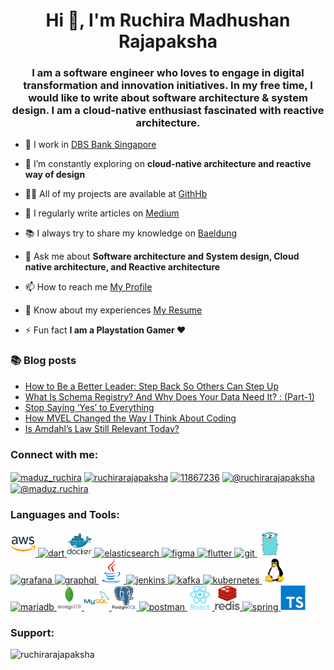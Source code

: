 <h1 align="center">Hi 👋, I'm Ruchira Madhushan Rajapaksha</h1>
<h3 align="center">I am a software engineer who loves to engage in digital transformation and innovation initiatives. In my free time, I would like to write about software architecture & system design. I am a cloud-native enthusiast fascinated with reactive architecture.</h3>

- 🔭 I work in [DBS Bank Singapore](https://www.dbs.com)

- 🌱 I’m constantly exploring on **cloud-native architecture and reactive way of design**

- 👨‍💻 All of my projects are available at [GithHb](https://github.com/LordMaduz)

- 📝 I regularly write articles on [Medium](https://medium.com/@maduz.ruchira)

- 📚 I always try to share my knowledge on [Baeldung](https://www.baeldung.com/author/ruchiramadhushanrajapaksha)

- 💬 Ask me about **Software architecture and System design, Cloud native architecture, and Reactive architecture**

- 📫 How to reach me [My Profile](https://bento.me/ruchirarajapaksha)

- 📄 Know about my experiences [My Resume](https://read.cv/ruchirarajapaksha)

- ⚡ Fun fact **I am a Playstation Gamer ❤️**

### 📚 Blog posts
<!-- BLOG-POST-LIST:START -->
- [How to Be a Better Leader: Step Back So Others Can Step Up](https://levelup.gitconnected.com/how-to-be-a-better-leader-step-back-so-others-can-step-up-1a398cd54e81?source=rss-44d824aafb43------2)
- [What Is Schema Registry? And Why Does Your Data Need It? : &lpar;Part-1&rpar;](https://levelup.gitconnected.com/what-is-schema-registry-and-why-does-your-data-need-it-part-1-acd8f9e0303f?source=rss-44d824aafb43------2)
- [Stop Saying ‘Yes’ to Everything](https://levelup.gitconnected.com/stop-saying-yes-to-everything-cecb34b5469b?source=rss-44d824aafb43------2)
- [How MVEL Changed the Way I Think About Coding](https://levelup.gitconnected.com/how-mvel-changed-the-way-i-think-about-coding-5b0679a60a0b?source=rss-44d824aafb43------2)
- [Is Amdahl’s Law Still Relevant Today?](https://levelup.gitconnected.com/is-amdahls-law-still-relevant-today-cb1f3a643b03?source=rss-44d824aafb43------2)
<!-- BLOG-POST-LIST:END -->

<h3 align="left">Connect with me:</h3>
<p align="left">
<a href="https://twitter.com/maduz_ruchira" target="blank"><img align="center" src="https://raw.githubusercontent.com/rahuldkjain/github-profile-readme-generator/master/src/images/icons/Social/twitter.svg" alt="maduz_ruchira" height="30" width="40" /></a>
<a href="https://linkedin.com/in/ruchirarajapaksha" target="blank"><img align="center" src="https://raw.githubusercontent.com/rahuldkjain/github-profile-readme-generator/master/src/images/icons/Social/linked-in-alt.svg" alt="ruchirarajapaksha" height="30" width="40" /></a>
<a href="https://stackoverflow.com/users/11867236" target="blank"><img align="center" src="https://raw.githubusercontent.com/rahuldkjain/github-profile-readme-generator/master/src/images/icons/Social/stack-overflow.svg" alt="11867236" height="30" width="40" /></a>
<a href="https://hashnode.com/@ruchirarajapaksha" target="blank"><img align="center" src="https://raw.githubusercontent.com/rahuldkjain/github-profile-readme-generator/master/src/images/icons/Social/hashnode.svg" alt="@ruchirarajapaksha" height="30" width="40" /></a>
<a href="https://medium.com/@maduz.ruchira" target="blank"><img align="center" src="https://raw.githubusercontent.com/rahuldkjain/github-profile-readme-generator/master/src/images/icons/Social/medium.svg" alt="@maduz.ruchira" height="30" width="40" /></a>
</p>

<h3 align="left">Languages and Tools:</h3>
<p align="left"> <a href="https://aws.amazon.com" target="_blank" rel="noreferrer"> <img src="https://raw.githubusercontent.com/devicons/devicon/master/icons/amazonwebservices/amazonwebservices-original-wordmark.svg" alt="aws" width="40" height="40"/> </a> <a href="https://dart.dev" target="_blank" rel="noreferrer"> <img src="https://www.vectorlogo.zone/logos/dartlang/dartlang-icon.svg" alt="dart" width="40" height="40"/> </a> <a href="https://www.docker.com/" target="_blank" rel="noreferrer"> <img src="https://raw.githubusercontent.com/devicons/devicon/master/icons/docker/docker-original-wordmark.svg" alt="docker" width="40" height="40"/> </a> <a href="https://www.elastic.co" target="_blank" rel="noreferrer"> <img src="https://www.vectorlogo.zone/logos/elastic/elastic-icon.svg" alt="elasticsearch" width="40" height="40"/> </a> <a href="https://www.figma.com/" target="_blank" rel="noreferrer"> <img src="https://www.vectorlogo.zone/logos/figma/figma-icon.svg" alt="figma" width="40" height="40"/> </a> <a href="https://flutter.dev" target="_blank" rel="noreferrer"> <img src="https://www.vectorlogo.zone/logos/flutterio/flutterio-icon.svg" alt="flutter" width="40" height="40"/> </a> <a href="https://git-scm.com/" target="_blank" rel="noreferrer"> <img src="https://www.vectorlogo.zone/logos/git-scm/git-scm-icon.svg" alt="git" width="40" height="40"/> </a> <a href="https://golang.org" target="_blank" rel="noreferrer"> <img src="https://raw.githubusercontent.com/devicons/devicon/master/icons/go/go-original.svg" alt="go" width="40" height="40"/> </a> <a href="https://grafana.com" target="_blank" rel="noreferrer"> <img src="https://www.vectorlogo.zone/logos/grafana/grafana-icon.svg" alt="grafana" width="40" height="40"/> </a> <a href="https://graphql.org" target="_blank" rel="noreferrer"> <img src="https://www.vectorlogo.zone/logos/graphql/graphql-icon.svg" alt="graphql" width="40" height="40"/> </a> <a href="https://www.java.com" target="_blank" rel="noreferrer"> <img src="https://raw.githubusercontent.com/devicons/devicon/master/icons/java/java-original.svg" alt="java" width="40" height="40"/> </a> <a href="https://www.jenkins.io" target="_blank" rel="noreferrer"> <img src="https://www.vectorlogo.zone/logos/jenkins/jenkins-icon.svg" alt="jenkins" width="40" height="40"/> </a> <a href="https://kafka.apache.org/" target="_blank" rel="noreferrer"> <img src="https://www.vectorlogo.zone/logos/apache_kafka/apache_kafka-icon.svg" alt="kafka" width="40" height="40"/> </a> <a href="https://kubernetes.io" target="_blank" rel="noreferrer"> <img src="https://www.vectorlogo.zone/logos/kubernetes/kubernetes-icon.svg" alt="kubernetes" width="40" height="40"/> </a> <a href="https://www.linux.org/" target="_blank" rel="noreferrer"> <img src="https://raw.githubusercontent.com/devicons/devicon/master/icons/linux/linux-original.svg" alt="linux" width="40" height="40"/> </a> <a href="https://mariadb.org/" target="_blank" rel="noreferrer"> <img src="https://www.vectorlogo.zone/logos/mariadb/mariadb-icon.svg" alt="mariadb" width="40" height="40"/> </a> <a href="https://www.mongodb.com/" target="_blank" rel="noreferrer"> <img src="https://raw.githubusercontent.com/devicons/devicon/master/icons/mongodb/mongodb-original-wordmark.svg" alt="mongodb" width="40" height="40"/> </a> <a href="https://www.mysql.com/" target="_blank" rel="noreferrer"> <img src="https://raw.githubusercontent.com/devicons/devicon/master/icons/mysql/mysql-original-wordmark.svg" alt="mysql" width="40" height="40"/> </a> <a href="https://www.postgresql.org" target="_blank" rel="noreferrer"> <img src="https://raw.githubusercontent.com/devicons/devicon/master/icons/postgresql/postgresql-original-wordmark.svg" alt="postgresql" width="40" height="40"/> </a> <a href="https://postman.com" target="_blank" rel="noreferrer"> <img src="https://www.vectorlogo.zone/logos/getpostman/getpostman-icon.svg" alt="postman" width="40" height="40"/> </a> <a href="https://reactjs.org/" target="_blank" rel="noreferrer"> <img src="https://raw.githubusercontent.com/devicons/devicon/master/icons/react/react-original-wordmark.svg" alt="react" width="40" height="40"/> </a> <a href="https://redis.io" target="_blank" rel="noreferrer"> <img src="https://raw.githubusercontent.com/devicons/devicon/master/icons/redis/redis-original-wordmark.svg" alt="redis" width="40" height="40"/> </a> <a href="https://spring.io/" target="_blank" rel="noreferrer"> <img src="https://www.vectorlogo.zone/logos/springio/springio-icon.svg" alt="spring" width="40" height="40"/> </a> <a href="https://www.typescriptlang.org/" target="_blank" rel="noreferrer"> <img src="https://raw.githubusercontent.com/devicons/devicon/master/icons/typescript/typescript-original.svg" alt="typescript" width="40" height="40"/> </a> </p>

<h3 align="left">Support:</h3>
<p><a href="https://www.buymeacoffee.com/ruchirarajapaksha"> <img align="left" src="https://cdn.buymeacoffee.com/buttons/v2/default-yellow.png" height="50" width="210" alt="ruchirarajapaksha" /></p><br><br>
